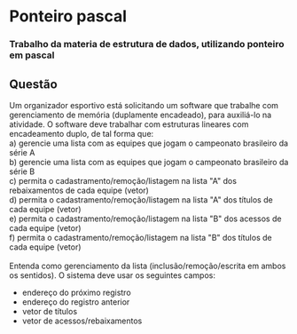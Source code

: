 # Ponteiro pascal
### Trabalho da materia de estrutura de dados, utilizando ponteiro em pascal

## Questão
Um organizador esportivo está solicitando um software que trabalhe com gerenciamento de memória (duplamente encadeado), para auxiliá-lo na atividade. O software deve trabalhar com estruturas lineares com encadeamento duplo, de tal forma que:<br>
a) gerencie uma lista com as equipes que jogam o campeonato brasileiro da série A<br>
b) gerencie uma lista com as equipes que jogam o campeonato brasileiro da série B<br>
c) permita o cadastramento/remoção/listagem na lista "A" dos rebaixamentos de cada equipe (vetor)<br> 
d) permita o cadastramento/remoção/listagem na lista "A" dos títulos de cada equipe (vetor)<br>
e) permita o cadastramento/remoção/listagem na lista "B" dos acessos de cada equipe (vetor) <br>
f) permita o cadastramento/remoção/listagem na lista "B" dos títulos de cada equipe (vetor)<br>
<br>
Entenda como gerenciamento da lista (inclusão/remoção/escrita em ambos os sentidos). O sistema deve usar os seguintes campos:<br>
- endereço do próximo registro
- endereço do registro anterior
- vetor de títulos
- vetor de acessos/rebaixamentos
